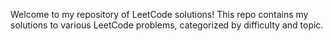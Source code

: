 Welcome to my repository of LeetCode solutions! This repo contains my solutions to various LeetCode problems, categorized by difficulty and topic.

